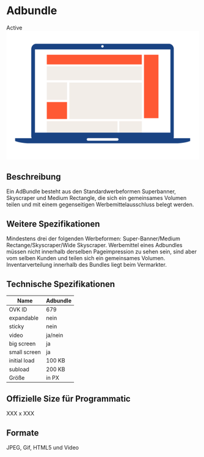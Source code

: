 # Adbundle
<span class="badge badge--success">Active</span>
<img alt="OVK_WF_Desktop_Adbundle" src="https://github.com/BVDW-org/ovk-docusaurus/blob/main/ovk/static/img/formats/OVK_WF_Desktop_Adbundle.png?raw=true" />


## Beschreibung
Ein AdBundle besteht aus den Standardwerbeformen Superbanner, Skyscraper und Medium Rectangle, die sich ein gemeinsames Volumen teilen und mit einem gegenseitigen Werbemittelausschluss belegt werden.

## Weitere Spezifikationen
Mindestens drei der folgenden Werbeformen: Super-Banner/Medium Rectange/Skyscraper/Wide Skyscraper. Werbemittel eines Adbundles müssen nicht innerhalb derselben Pageimpression zu sehen sein, sind aber vom selben Kunden und teilen sich ein gemeinsames Volumen. Inventarverteilung innerhalb des Bundles liegt beim Vermarkter.

## Technische Spezifikationen

| Name           | Adbundle  |
|----------------|-----------|
| OVK ID         | 679       |
| expandable     | nein      |
| sticky         | nein      |
| video          | ja/nein   |
| big screen     | ja        |
| small screen   | ja        |
| initial load   | 100 KB    |
| subload        | 200 KB    |
| Größe          | in PX     |


## Offizielle Size für Programmatic
XXX x XXX


## Formate
JPEG, Gif, HTML5 und Video
